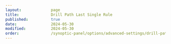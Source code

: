 ```yaml
---
layout:             page
title:              Drill Path Last Single Rule
published:          true
date:               2024-05-30
modified:           2024-05-30
order:              /synoptic-panel/options/advanced-settings/drill-path-last-single
---
```

